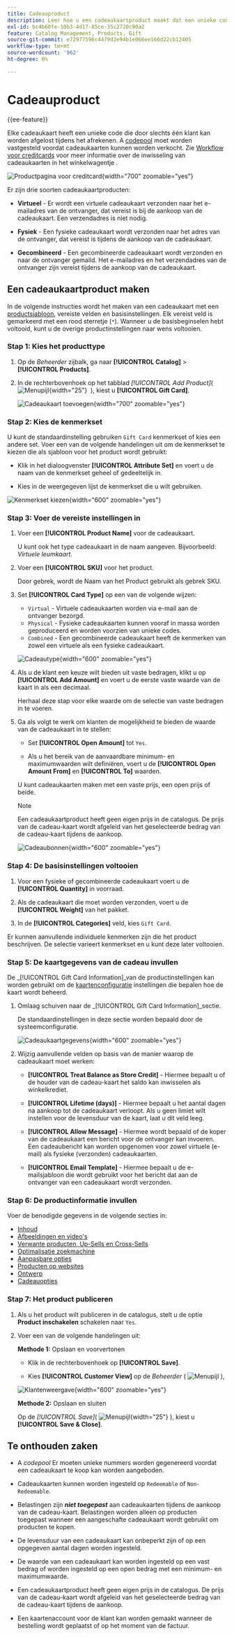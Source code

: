 ```yaml
---
title: Cadeauproduct
description: Leer hoe u een cadeaukaartproduct maakt dat een unieke code produceert die tijdens het afrekenen door een ontvanger kan worden ingewisseld.
exl-id: bc4b60fe-10b3-4d17-85ce-35c2720c90a2
feature: Catalog Management, Products, Gift
source-git-commit: e72977596c4479d2e94b1e066ee166d22cb12405
workflow-type: tm+mt
source-wordcount: '962'
ht-degree: 0%

---
```


# Cadeauproduct

{{ee-feature}}

Elke cadeaukaart heeft een unieke code die door slechts één klant kan worden afgelost tijdens het afrekenen. A [codepool](../stores-purchase/product-gift-card-accounts.md#step-3-establish-the-gift-card-code-pool) moet worden vastgesteld voordat cadeaukaarten kunnen worden verkocht. Zie [Workflow voor creditcards](../stores-purchase/product-gift-card-workflow.md) voor meer informatie over de inwisseling van cadeaukaarten in het winkelwagentje .

![Productpagina voor creditcard](./assets/storefront-giftcard-product-page.png){width="700" zoomable="yes"}

Er zijn drie soorten cadeaukaartproducten:

- **Virtueel** - Er wordt een virtuele cadeaukaart verzonden naar het e-mailadres van de ontvanger, dat vereist is bij de aankoop van de cadeaukaart. Een verzendadres is niet nodig.

- **Fysiek** - Een fysieke cadeaukaart wordt verzonden naar het adres van de ontvanger, dat vereist is tijdens de aankoop van de cadeaukaart.

- **Gecombineerd** - Een gecombineerde cadeaukaart wordt verzonden en naar de ontvanger gemaild. Het e-mailadres en het verzendadres van de ontvanger zijn vereist tijdens de aankoop van de cadeaukaart.

## Een cadeaukaartproduct maken

In de volgende instructies wordt het maken van een cadeaukaart met een [productsjabloon](attribute-sets.md), vereiste velden en basisinstellingen. Elk vereist veld is gemarkeerd met een rood sterretje (`*`). Wanneer u de basisbeginselen hebt voltooid, kunt u de overige productinstellingen naar wens voltooien.

### Stap 1: Kies het producttype

1. Op de _Beheerder_ zijbalk, ga naar **[!UICONTROL Catalog]** > **[!UICONTROL Products]**.

1. In de rechterbovenhoek op het tabblad _[!UICONTROL Add Product]_( ![Menupijl](../assets/icon-menu-down-arrow-red.png){width="25"}  ), kiest u **[!UICONTROL Gift Card]**.

   ![Cadeaukaart toevoegen](./assets/product-add-gift-card.png){width="700" zoomable="yes"}

### Stap 2: Kies de kenmerkset

U kunt de standaardinstelling gebruiken `Gift Card` kenmerkset of kies een andere set. Voer een van de volgende handelingen uit om de kenmerkset te kiezen die als sjabloon voor het product wordt gebruikt:

- Klik in het dialoogvenster **[!UICONTROL Attribute Set]** en voert u de naam van de kenmerkset geheel of gedeeltelijk in.

- Kies in de weergegeven lijst de kenmerkset die u wilt gebruiken.

![Kenmerkset kiezen](./assets/product-create-choose-attribute-set-gift-card.png){width="600" zoomable="yes"}

### Stap 3: Voer de vereiste instellingen in

1. Voer een **[!UICONTROL Product Name]** voor de cadeaukaart.

   U kunt ook het type cadeaukaart in de naam aangeven. Bijvoorbeeld: _Virtuele leumkaart_.

1. Voer een **[!UICONTROL SKU]** voor het product.

   Door gebrek, wordt de Naam van het Product gebruikt als gebrek SKU.

1. Set **[!UICONTROL Card Type]** op een van de volgende wijzen:

   - `Virtual` - Virtuele cadeaukaarten worden via e-mail aan de ontvanger bezorgd.
   - `Physical` - Fysieke cadeaukaarten kunnen vooraf in massa worden geproduceerd en worden voorzien van unieke codes.
   - `Combined` - Een gecombineerde cadeaukaart heeft de kenmerken van zowel een virtuele als een fysieke cadeaukaart.

   ![Cadeautype](./assets/product-create-gift-card-type.png){width="600" zoomable="yes"}

1. Als u de klant een keuze wilt bieden uit vaste bedragen, klikt u op **[!UICONTROL Add Amount]** en voert u de eerste vaste waarde van de kaart in als een decimaal.

   Herhaal deze stap voor elke waarde om de selectie van vaste bedragen in te voeren.

1. Ga als volgt te werk om klanten de mogelijkheid te bieden de waarde van de cadeaukaart in te stellen:

   - Set **[!UICONTROL Open Amount]** tot `Yes`.

   - Als u het bereik van de aanvaardbare minimum- en maximumwaarden wilt definiëren, voert u de **[!UICONTROL Open Amount From]** en **[!UICONTROL To]** waarden.

   U kunt cadeaukaarten maken met een vaste prijs, een open prijs of beide.

   >[!NOTE]
   >
   >Een cadeaukaartproduct heeft geen eigen prijs in de catalogus. De prijs van de cadeau-kaart wordt afgeleid van het geselecteerde bedrag van de cadeau-kaart tijdens de aankoop.

   ![Cadeaubonnen](./assets/product-create-gift-card-amounts.png){width="600" zoomable="yes"}

### Stap 4: De basisinstellingen voltooien

1. Voor een fysieke of gecombineerde cadeaukaart voert u de **[!UICONTROL Quantity]** in voorraad.

1. Als de cadeaukaart die moet worden verzonden, voert u de **[!UICONTROL Weight]** van het pakket.

1. In de **[!UICONTROL Categories]** veld, kies `Gift Card`.

Er kunnen aanvullende individuele kenmerken zijn die het product beschrijven. De selectie varieert kenmerkset en u kunt deze later voltooien.

### Stap 5: De kaartgegevens van de cadeau invullen

De _[!UICONTROL Gift Card Information]_van de productinstellingen kan worden gebruikt om de [kaartenconfiguratie](../configuration-reference/sales/gift-cards.md) instellingen die bepalen hoe de kaart wordt beheerd.

1. Omlaag schuiven naar de _[!UICONTROL Gift Card Information]_sectie.

   De standaardinstellingen in deze sectie worden bepaald door de systeemconfiguratie.

   ![Cadeaukaartgegevens](./assets/product-gift-card-information.png){width="600" zoomable="yes"}

1. Wijzig aanvullende velden op basis van de manier waarop de cadeaukaart moet werken:

   - **[!UICONTROL Treat Balance as Store Credit]** - Hiermee bepaalt u of de houder van de cadeau-kaart het saldo kan inwisselen als winkelkrediet.

   - **[!UICONTROL Lifetime (days)]** - Hiermee bepaalt u het aantal dagen na aankoop tot de cadeaukaart verloopt. Als u geen limiet wilt instellen voor de levensduur van de kaart, laat u dit veld leeg.

   - **[!UICONTROL Allow Message]** - Hiermee wordt bepaald of de koper van de cadeaukaart een bericht voor de ontvanger kan invoeren. Een cadeaubericht kan worden opgenomen voor zowel virtuele (e-mail) als fysieke (verzonden) cadeaukaarten.

   - **[!UICONTROL Email Template]** - Hiermee bepaalt u de e-mailsjabloon die wordt gebruikt voor het bericht dat aan de ontvanger van een cadeaukaart wordt verzonden.

### Stap 6: De productinformatie invullen

Voer de benodigde gegevens in de volgende secties in:

- [Inhoud](product-content.md)
- [Afbeeldingen en video&#39;s](product-images-and-video.md)
- [Verwante producten, Up-Sells en Cross-Sells](related-products-up-sells-cross-sells.md)
- [Optimalisatie zoekmachine](product-search-engine-optimization.md)
- [Aanpasbare opties](settings-advanced-custom-options.md)
- [Producten op websites](settings-basic-websites.md)
- [Ontwerp](settings-advanced-design.md)
- [Cadeauopties](product-gift-options.md)

### Stap 7: Het product publiceren

1. Als u het product wilt publiceren in de catalogus, stelt u de optie **Product inschakelen** schakelen naar `Yes`.

1. Voer een van de volgende handelingen uit:

   **Methode 1:** Opslaan en voorvertonen

   - Klik in de rechterbovenhoek op **[!UICONTROL Save]**.

   - Kies **[!UICONTROL Customer View]** op de _Beheerder_ ( ![Menupijl](../assets/icon-menu-down-arrow-black.png) ),

   ![Klantenweergave](./assets/product-admin-customer-view.png){width="600" zoomable="yes"}

   **Methode 2:** Opslaan en sluiten

   Op de _[!UICONTROL Save]_( ![Menupijl](../assets/icon-menu-down-arrow-red.png){width="25"} ), kiest u **[!UICONTROL Save & Close]**.

## Te onthouden zaken

- A _codepool_ Er moeten unieke nummers worden gegenereerd voordat een cadeaukaart te koop kan worden aangeboden.

- Cadeaukaarten kunnen worden ingesteld op `Redeemable` of `Non-Redeemable`.

- Belastingen zijn **_niet toegepast_** aan cadeaukaarten tijdens de aankoop van de cadeau-kaart. Belastingen worden alleen op producten toegepast wanneer een aangeschafte cadeaukaart wordt gebruikt om producten te kopen.

- De levensduur van een cadeaukaart kan onbeperkt zijn of op een opgegeven aantal dagen worden ingesteld.

- De waarde van een cadeaukaart kan worden ingesteld op een vast bedrag of worden ingesteld op een open bedrag met een minimum- en maximumwaarde.

- Een cadeaukaartproduct heeft geen eigen prijs in de catalogus. De prijs van de cadeau-kaart wordt afgeleid van het geselecteerde bedrag van de cadeau-kaart tijdens de aankoop.

- Een kaartenaccount voor de klant kan worden gemaakt wanneer de bestelling wordt geplaatst of op het moment van de factuur.
